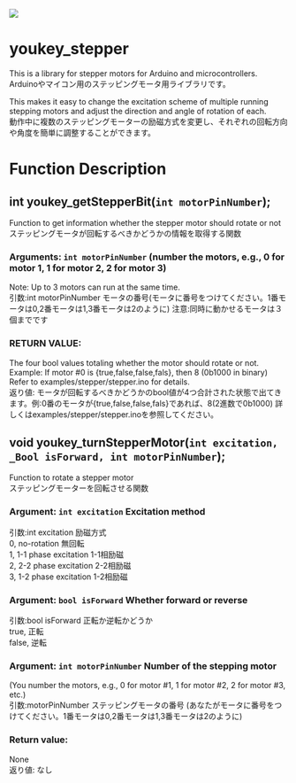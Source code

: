 ![](https://img.shields.io/github/license/yuki-miyakoshi/youkey_stepper)

# youkey_stepper

This is a library for stepper motors for Arduino and microcontrollers.  
Arduinoやマイコン用のステッピングモータ用ライブラリです。

This makes it easy to change the excitation scheme of multiple running stepping motors and adjust the direction and angle of rotation of each.  
動作中に複数のステッピングモーターの励磁方式を変更し、それぞれの回転方向や角度を簡単に調整することができます。

# Function Description

## int youkey_getStepperBit(`int motorPinNumber`);
Function to get information whether the stepper motor should rotate or not  
ステッピングモータが回転するべきかどうかの情報を取得する関数

### Arguments: `int motorPinNumber` (number the motors, e.g., 0 for motor 1, 1 for motor 2, 2 for motor 3)
Note: Up to 3 motors can run at the same time.  
引数:int motorPinNumber モータの番号(モータに番号をつけてください。1番モータは0,2番モータは1,3番モータは2のように)
注意:同時に動かせるモータは３個までです

### RETURN VALUE:
The four bool values totaling whether the motor should rotate or not. Example: If motor #0 is {true,false,false,fals}, then 8 (0b1000 in binary) Refer to examples/stepper/stepper.ino for details.  
返り値:
モータが回転するべきかどうかのbool値が4つ合計された状態で出てきます。例:0番のモータが{true,false,false,fals}であれば、8(2進数で0b1000) 詳しくはexamples/stepper/stepper.inoを参照してください。

## void youkey_turnStepperMotor(`int excitation, _Bool isForward, int motorPinNumber`);
Function to rotate a stepper motor  
ステッピングモーターを回転させる関数

### Argument: `int excitation` Excitation method 
引数:int excitation 励磁方式  
 0, no-rotation 無回転  
 1, 1-1 phase excitation 1-1相励磁  
 2, 2-2 phase excitation 2-2相励磁  
 3, 1-2 phase excitation 1-2相励磁  

### Argument: `bool isForward` Whether forward or reverse
引数:bool isForward 正転か逆転かどうか  
 true, 正転  
 false, 逆転  

### Argument: `int motorPinNumber` Number of the stepping motor
(You number the motors, e.g., 0 for motor #1, 1 for motor #2, 2 for motor #3, etc.)  
引数:motorPinNumber ステッピングモータの番号
(あなたがモータに番号をつけてください。1番モータは0,2番モータは1,3番モータは2のように)

### Return value:
None  
返り値:
なし